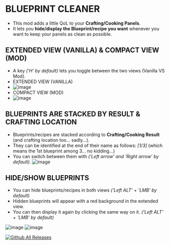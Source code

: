 # BLUEPRINT CLEANER

* This mod adds a little QoL to your **Crafting/Cooking Panels**.
* It lets you **hide/display the Blueprint/recipe you want** whenever you want to keep your panels as clean as possible.

## EXTENDED VIEW (VANILLA) & COMPACT VIEW (MOD)

* A key *('H' by default)* lets you toggle between the two views (Vanilla VS Mod).
* EXTENDED VIEW (VANILLA)
* ![image](https://github.com/user-attachments/assets/3489b8e5-c159-49e9-b208-de0817f20bf1)
* COMPACT VIEW (MOD)
* ![image](https://github.com/user-attachments/assets/4506fcfd-f3e0-4965-a52a-9757d3d33f33)

## BLUEPRINTS ARE STACKED BY RESULT & CRAFTING LOCATION
* Blueprints/recipes are stacked according to **Crafting/Cooking Result** (and crafting location too... sadly...).
* They can be identified at the end of their name as follows: *[1/3]* (which means the 1st blueprint among 3... no kidding...)
* You can switch between them with *('Left arrow' and 'Right arrow' by default)*.
![image](https://github.com/user-attachments/assets/9d3c7a17-7a5a-49c1-913c-7ca1db4978f2)

## HIDE/SHOW BLUEPRINTS
* You can hide blueprints/recipes in both views *('Left ALT' + 'LMB' by default)*
* Hidden blueprints will appear with a red background in the extended view.
* You can then display it again by clicking the same way on it. *('Left ALT' + 'LMB' by default)*

![image](https://github.com/user-attachments/assets/0bd54555-6009-4a17-8b64-28e2eeaa0c77)
![image](https://github.com/user-attachments/assets/2fac716d-895b-461b-a495-6121aae59a31)


[![Github All Releases](https://img.shields.io/github/downloads/RomainDeschampsFR/BlueprintCleaner/total.svg)]()
